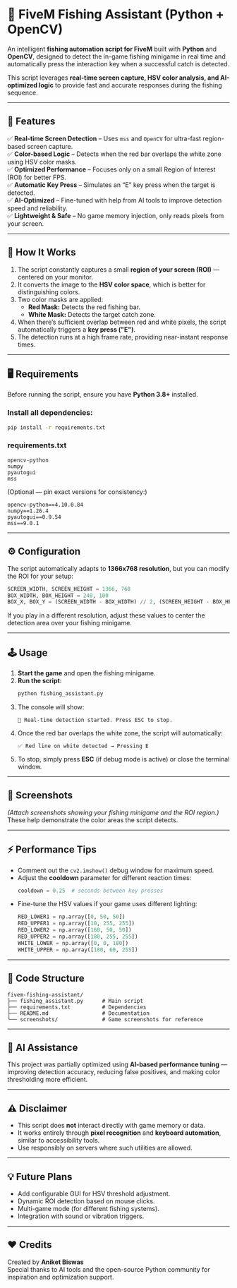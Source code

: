 # 🎣 FiveM Fishing Assistant (Python + OpenCV)

An intelligent **fishing automation script for FiveM** built with **Python** and **OpenCV**, designed to detect the in-game fishing minigame in real time and automatically press the interaction key when a successful catch is detected.  

This script leverages **real-time screen capture, HSV color analysis, and AI-optimized logic** to provide fast and accurate responses during the fishing sequence.  

---

## 🚀 Features

✅ **Real-time Screen Detection** – Uses `mss` and `OpenCV` for ultra-fast region-based screen capture.  
✅ **Color-based Logic** – Detects when the red bar overlaps the white zone using HSV color masks.  
✅ **Optimized Performance** – Focuses only on a small Region of Interest (ROI) for better FPS.  
✅ **Automatic Key Press** – Simulates an “E” key press when the target is detected.  
✅ **AI-Optimized** – Fine-tuned with help from AI tools to improve detection speed and reliability.  
✅ **Lightweight & Safe** – No game memory injection, only reads pixels from your screen.  

---

## 🧠 How It Works

1. The script constantly captures a small **region of your screen (ROI)** — centered on your monitor.  
2. It converts the image to the **HSV color space**, which is better for distinguishing colors.  
3. Two color masks are applied:
   - **Red Mask:** Detects the red fishing bar.
   - **White Mask:** Detects the target catch zone.
4. When there’s sufficient overlap between red and white pixels, the script automatically triggers a **key press ("E")**.  
5. The detection runs at a high frame rate, providing near-instant response times.  

---

## 🖥️ Requirements

Before running the script, ensure you have **Python 3.8+** installed.

### Install all dependencies:
```bash
pip install -r requirements.txt
```

### requirements.txt
```
opencv-python
numpy
pyautogui
mss
```

(Optional — pin exact versions for consistency:)
```
opencv-python==4.10.0.84
numpy==1.26.4
pyautogui==0.9.54
mss==9.0.1
```

---

## ⚙️ Configuration

The script automatically adapts to **1366x768 resolution**, but you can modify the ROI for your setup:

```python
SCREEN_WIDTH, SCREEN_HEIGHT = 1366, 768
BOX_WIDTH, BOX_HEIGHT = 240, 100
BOX_X, BOX_Y = (SCREEN_WIDTH - BOX_WIDTH) // 2, (SCREEN_HEIGHT - BOX_HEIGHT) // 2
```

If you play in a different resolution, adjust these values to center the detection area over your fishing minigame.

---

## 🕹️ Usage

1. **Start the game** and open the fishing minigame.  
2. **Run the script**:
   ```bash
   python fishing_assistant.py
   ```
3. The console will show:
   ```
   🚀 Real-time detection started. Press ESC to stop.
   ```
4. Once the red bar overlaps the white zone, the script will automatically:
   ```
   ✅ Red line on white detected → Pressing E
   ```
5. To stop, simply press **ESC** (if debug mode is active) or close the terminal window.  

---

## 📸 Screenshots

*(Attach screenshots showing your fishing minigame and the ROI region.)*  
These help demonstrate the color areas the script detects.

---

## ⚡ Performance Tips

- Comment out the `cv2.imshow()` debug window for maximum speed.  
- Adjust the **cooldown** parameter for different reaction times:
  ```python
  cooldown = 0.25  # seconds between key presses
  ```
- Fine-tune the HSV values if your game uses different lighting:
  ```python
  RED_LOWER1 = np.array([0, 50, 50])
  RED_UPPER1 = np.array([10, 255, 255])
  RED_LOWER2 = np.array([160, 50, 50])
  RED_UPPER2 = np.array([180, 255, 255])
  WHITE_LOWER = np.array([0, 0, 180])
  WHITE_UPPER = np.array([180, 60, 255])
  ```

---

## 🧩 Code Structure

```
fivem-fishing-assistant/
├── fishing_assistant.py      # Main script
├── requirements.txt          # Dependencies
├── README.md                 # Documentation
└── screenshots/              # Game screenshots for reference
```

---

## 🤖 AI Assistance

This project was partially optimized using **AI-based performance tuning** — improving detection accuracy, reducing false positives, and making color thresholding more efficient.

---

## ⚠️ Disclaimer

- This script does **not** interact directly with game memory or data.  
- It works entirely through **pixel recognition** and **keyboard automation**, similar to accessibility tools.  
- Use responsibly on servers where such utilities are allowed.  

---

## 💡 Future Plans

- Add configurable GUI for HSV threshold adjustment.  
- Dynamic ROI detection based on mouse clicks.  
- Multi-game mode (for different fishing systems).  
- Integration with sound or vibration triggers.

---

## ❤️ Credits

Created by **Aniket Biswas**  
Special thanks to AI tools and the open-source Python community for inspiration and optimization support.

